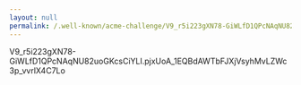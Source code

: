 ```yaml
---
layout: null
permalink: /.well-known/acme-challenge/V9_r5i223gXN78-GiWLfD1QPcNAqNU82uoGKcsCiYLI
---
```


V9_r5i223gXN78-GiWLfD1QPcNAqNU82uoGKcsCiYLI.pjxUoA_1EQBdAWTbFJXjVsyhMvLZWc3p_vvrlX4C7Lo
